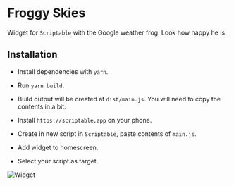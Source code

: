 # Froggy Skies
Widget for `Scriptable` with the Google weather frog. Look how happy he is.

## Installation
* Install dependencies with `yarn`.
* Run `yarn build`.
* Build output will be created at `dist/main.js`. You will need to copy the contents in a bit.

* Install `https://scriptable.app` on your phone.
* Create in new script in `Scriptable`, paste contents of `main.js`.
* Add widget to homescreen.
* Select your script as target.


![Widget](./preview/jpeg)
